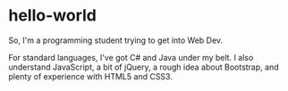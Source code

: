 # hello-world

So, I'm a programming student trying to get into Web Dev.

For standard languages, I've got C# and Java under my belt. I also understand JavaScript, a bit of jQuery, a rough idea about Bootstrap, and plenty of experience with HTML5 and CSS3.
